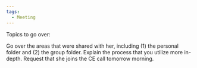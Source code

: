 ```yaml
---
tags:
  - Meeting
---
```

Topics to go over:

Go over the areas that were shared with her, including (1) the personal folder and (2) the group folder.
Explain the process that you utilize more in-depth.
Request that she joins the CE call tomorrow morning.
